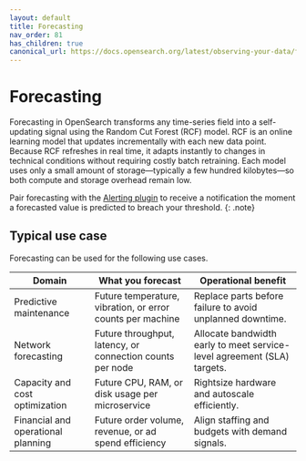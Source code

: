 ```yaml
---
layout: default
title: Forecasting
nav_order: 81
has_children: true
canonical_url: https://docs.opensearch.org/latest/observing-your-data/forecast/index/
---
```


# Forecasting

Forecasting in OpenSearch transforms any time-series field into a self-updating signal using the Random Cut Forest (RCF) model. RCF is an online learning model that updates incrementally with each new data point. Because RCF refreshes in real time, it adapts instantly to changes in technical conditions without requiring costly batch retraining. Each model uses only a small amount of storage—typically a few hundred kilobytes—so both compute and storage overhead remain low.

Pair forecasting with the [Alerting plugin]({{site.url}}{{site.baseurl}}/monitoring-plugins/alerting/) to receive a notification the moment a forecasted value is predicted to breach your threshold.
{: .note}

## Typical use case

Forecasting can be used for the following use cases.

| Domain | What you forecast | Operational benefit |
|--------|-------------------|---------------|
| Predictive maintenance | Future temperature, vibration, or error counts per machine | Replace parts before failure to avoid unplanned downtime. |
| Network forecasting | Future throughput, latency, or connection counts per node | Allocate bandwidth early to meet service-level agreement (SLA) targets. |
| Capacity and cost optimization | Future CPU, RAM, or disk usage per microservice | Rightsize hardware and autoscale efficiently. |
| Financial and operational planning | Future order volume, revenue, or ad spend efficiency | Align staffing and budgets with demand signals. |





